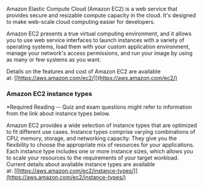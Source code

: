 Amazon Elastic Compute Cloud (Amazon EC2) is a web service that provides
secure and resizable compute capacity in the cloud. It\'s designed to
make web-scale cloud computing easier for developers.

Amazon EC2 presents a true virtual computing environment, and it allows
you to use web service interfaces to launch instances with a variety of
operating systems, load them with your custom application environment,
manage your network's access permissions, and run your image by using as
many or few systems as you want.

Details on the features and cost of Amazon EC2 are available
at: [[https://aws.amazon.com/ec2/]](https://aws.amazon.com/ec2/)

### Amazon EC2 instance types

\*Required Reading \-- Quiz and exam questions might refer to
information from the link about instance types below.

Amazon EC2 provides a wide selection of instance types that are
optimized to fit different use cases. Instance types comprise varying
combinations of CPU, memory, storage, and networking capacity. They give
you the flexibility to choose the appropriate mix of resources for your
applications. Each instance type includes one or more instance sizes,
which allows you to scale your resources to the requirements of your
target workload. Current details about available instance types are
available
at: [[https://aws.amazon.com/ec2/instance-types/]](https://aws.amazon.com/ec2/instance-types/)
